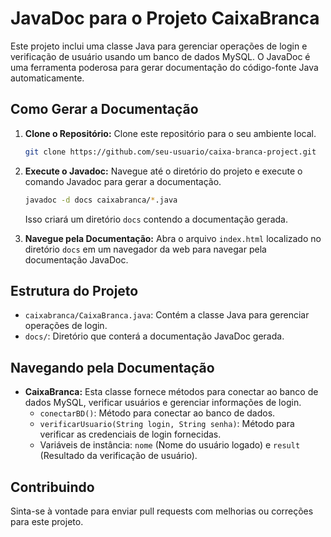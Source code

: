 # JavaDoc para o Projeto CaixaBranca

Este projeto inclui uma classe Java para gerenciar operações de login e verificação de usuário usando um banco de dados MySQL. O JavaDoc é uma ferramenta poderosa para gerar documentação do código-fonte Java automaticamente.

## Como Gerar a Documentação

1. **Clone o Repositório:** Clone este repositório para o seu ambiente local.

    ```bash
    git clone https://github.com/seu-usuario/caixa-branca-project.git
    ```

2. **Execute o Javadoc:** Navegue até o diretório do projeto e execute o comando Javadoc para gerar a documentação.

    ```bash
    javadoc -d docs caixabranca/*.java
    ```

    Isso criará um diretório `docs` contendo a documentação gerada.

3. **Navegue pela Documentação:** Abra o arquivo `index.html` localizado no diretório `docs` em um navegador da web para navegar pela documentação JavaDoc.

## Estrutura do Projeto

- `caixabranca/CaixaBranca.java`: Contém a classe Java para gerenciar operações de login.
- `docs/`: Diretório que conterá a documentação JavaDoc gerada.

## Navegando pela Documentação

- **CaixaBranca:** Esta classe fornece métodos para conectar ao banco de dados MySQL, verificar usuários e gerenciar informações de login.
  - `conectarBD()`: Método para conectar ao banco de dados.
  - `verificarUsuario(String login, String senha)`: Método para verificar as credenciais de login fornecidas.
  - Variáveis de instância: `nome` (Nome do usuário logado) e `result` (Resultado da verificação de usuário).

## Contribuindo

Sinta-se à vontade para enviar pull requests com melhorias ou correções para este projeto.
